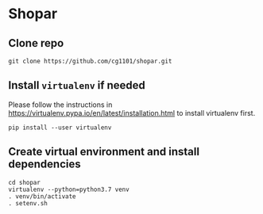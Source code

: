 # Shopar

## Clone repo

```
git clone https://github.com/cg1101/shopar.git
```

## Install `virtualenv` if needed

Please follow the instructions in https://virtualenv.pypa.io/en/latest/installation.html to install virtualenv first.

```
pip install --user virtualenv
```

## Create virtual environment and install dependencies
```
cd shopar
virtualenv --python=python3.7 venv
. venv/bin/activate
. setenv.sh
```
